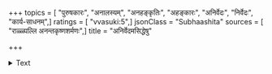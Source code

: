 +++
topics = [ "पुरुषकारः", "अनालस्यम्", "अनहङ्कृतिः", "अहङ्कारः", "अनिर्वेदः", "निर्वेदः", "कार्य-साधनम्",]
ratings = [ "vvasuki:5",]
jsonClass = "Subhaashita"
sources = [ "राळ्ळ्पल्लि अनन्तकृष्णशर्मणः",]
title = "अनिर्वेदमसिद्धेषु"

+++

<details><summary>Text</summary>

अनिर्वेदमसिद्धेषु साधितेष्वनहङ्कृतिम् ।  
अनालस्यञ्च साद्ध्येषु कृत्येष्वनुगृहाण नः ॥
</details>
